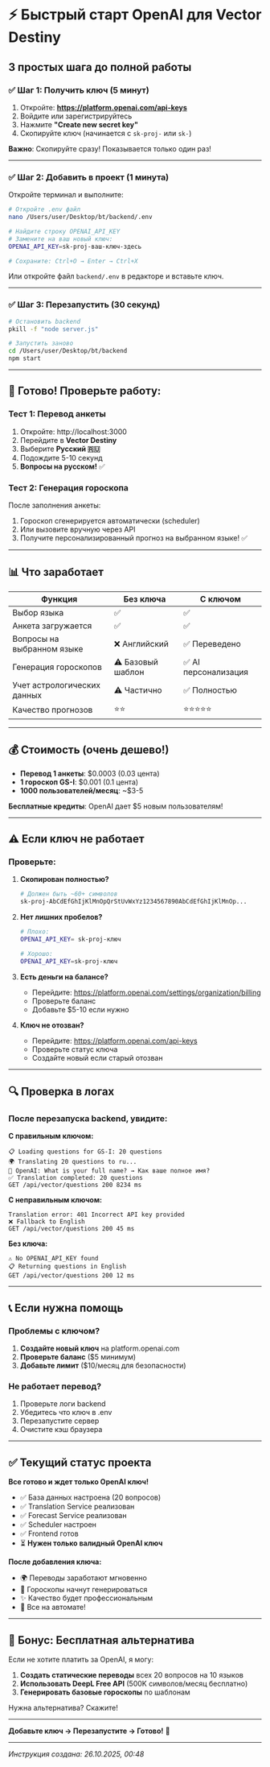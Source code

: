 # ⚡ Быстрый старт OpenAI для Vector Destiny

## 3 простых шага до полной работы

### ✅ Шаг 1: Получить ключ (5 минут)

1. Откройте: **https://platform.openai.com/api-keys**
2. Войдите или зарегистрируйтесь
3. Нажмите **"Create new secret key"**
4. Скопируйте ключ (начинается с `sk-proj-` или `sk-`)

**Важно**: Скопируйте сразу! Показывается только один раз!

---

### ✅ Шаг 2: Добавить в проект (1 минута)

Откройте терминал и выполните:

```bash
# Откройте .env файл
nano /Users/user/Desktop/bt/backend/.env

# Найдите строку OPENAI_API_KEY
# Замените на ваш новый ключ:
OPENAI_API_KEY=sk-proj-ваш-ключ-здесь

# Сохраните: Ctrl+O → Enter → Ctrl+X
```

Или откройте файл `backend/.env` в редакторе и вставьте ключ.

---

### ✅ Шаг 3: Перезапустить (30 секунд)

```bash
# Остановить backend
pkill -f "node server.js"

# Запустить заново
cd /Users/user/Desktop/bt/backend
npm start
```

---

## 🎉 Готово! Проверьте работу:

### Тест 1: Перевод анкеты

1. Откройте: http://localhost:3000
2. Перейдите в **Vector Destiny**
3. Выберите **Русский 🇷🇺**
4. Подождите 5-10 секунд
5. **Вопросы на русском!** ✅

### Тест 2: Генерация гороскопа

После заполнения анкеты:
1. Гороскоп сгенерируется автоматически (scheduler)
2. Или вызовите вручную через API
3. Получите персонализированный прогноз на выбранном языке! ✅

---

## 📊 Что заработает

| Функция | Без ключа | С ключом |
|---------|-----------|----------|
| Выбор языка | ✅ | ✅ |
| Анкета загружается | ✅ | ✅ |
| Вопросы на выбранном языке | ❌ Английский | ✅ Переведено |
| Генерация гороскопов | ⚠️ Базовый шаблон | ✅ AI персонализация |
| Учет астрологических данных | ⚠️ Частично | ✅ Полностью |
| Качество прогнозов | ⭐⭐ | ⭐⭐⭐⭐⭐ |

---

## 💰 Стоимость (очень дешево!)

- **Перевод 1 анкеты**: $0.0003 (0.03 цента)
- **1 гороскоп GS-I**: $0.001 (0.1 цента)
- **1000 пользователей/месяц**: ~$3-5

**Бесплатные кредиты**: OpenAI дает $5 новым пользователям!

---

## ⚠️ Если ключ не работает

### Проверьте:

1. **Скопирован полностью?**
   ```bash
   # Должен быть ~60+ символов
   sk-proj-AbCdEfGhIjKlMnOpQrStUvWxYz1234567890AbCdEfGhIjKlMnOp...
   ```

2. **Нет лишних пробелов?**
   ```bash
   # Плохо:
   OPENAI_API_KEY= sk-proj-ключ
   
   # Хорошо:
   OPENAI_API_KEY=sk-proj-ключ
   ```

3. **Есть деньги на балансе?**
   - Перейдите: https://platform.openai.com/settings/organization/billing
   - Проверьте баланс
   - Добавьте $5-10 если нужно

4. **Ключ не отозван?**
   - Перейдите: https://platform.openai.com/api-keys
   - Проверьте статус ключа
   - Создайте новый если старый отозван

---

## 🔍 Проверка в логах

### После перезапуска backend, увидите:

**С правильным ключом:**
```
📋 Loading questions for GS-I: 20 questions
🌍 Translating 20 questions to ru...
🤖 OpenAI: What is your full name? → Как ваше полное имя?
✅ Translation completed: 20 questions
GET /api/vector/questions 200 8234 ms
```

**С неправильным ключом:**
```
Translation error: 401 Incorrect API key provided
❌ Fallback to English
GET /api/vector/questions 200 45 ms
```

**Без ключа:**
```
⚠️ No OPENAI_API_KEY found
📋 Returning questions in English
GET /api/vector/questions 200 12 ms
```

---

## 📞 Если нужна помощь

### Проблемы с ключом?

1. **Создайте новый ключ** на platform.openai.com
2. **Проверьте баланс** ($5 минимум)
3. **Добавьте лимит** ($10/месяц для безопасности)

### Не работает перевод?

1. Проверьте логи backend
2. Убедитесь что ключ в .env
3. Перезапустите сервер
4. Очистите кэш браузера

---

## ✅ Текущий статус проекта

**Все готово и ждет только OpenAI ключ!**

- ✅ База данных настроена (20 вопросов)
- ✅ Translation Service реализован
- ✅ Forecast Service реализован
- ✅ Scheduler настроен
- ✅ Frontend готов
- ⏳ **Нужен только валидный OpenAI ключ**

**После добавления ключа:**
- 🌍 Переводы заработают мгновенно
- 🔮 Гороскопы начнут генерироваться
- ✨ Качество будет профессиональным
- 🚀 Все на автомате!

---

## 🎁 Бонус: Бесплатная альтернатива

Если не хотите платить за OpenAI, я могу:

1. **Создать статические переводы** всех 20 вопросов на 10 языков
2. **Использовать DeepL Free API** (500K символов/месяц бесплатно)
3. **Генерировать базовые гороскопы** по шаблонам

Нужна альтернатива? Скажите!

---

**Добавьте ключ → Перезапустите → Готово!** 🎉

---

*Инструкция создана: 26.10.2025, 00:48*



